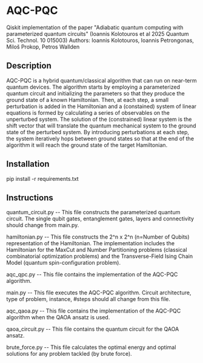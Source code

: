 # AQC-PQC
Qiskit implementation of the paper "Adiabatic quantum computing with parameterized quantum circuits" (Ioannis Kolotouros et al 2025 Quantum Sci. Technol. 10 015003)
Authors: Ioannis Kolotouros, Ioannis Petrongonas, Miloš Prokop, Petros Wallden

## Description
AQC-PQC is a hybrid quantum/classical algorithm that can run on near-term quantum devices. The algorithm starts by employing a parameterized quantum circuit and initializing the parameters so that they produce the ground state of a known Hamiltonian. Then, at each step, a small perturbation is added in the Hamiltonian and a (constained) system of linear equations is formed by calculating a series of observables on the unperturbed system. The solution of the (constrained) linear system is the shift vector that will translate the quantum mechanical system to the ground state of the perturbed system. By introducing perturbations at each step, the system iteratively hops between ground states so that at the end of the algorithm it will reach the ground state of the target Hamiltonian.

## Installation
pip install -r requirements.txt

## Instructions

quantum_circuit.py -- This file constructs the parameterized quantum circuit. The single qubit gates, entanglement gates, layers and connectivity should change from main.py.

hamiltonian.py -- This file constructs the 2^n x 2^n (n=Number of Qubits) representation of the Hamiltonian. The implementation includes the Hamiltonian for the MaxCut and Number Partitioning problems (classical combinatorial optimization problems) and the Transverse-Field Ising Chain Model (quantum spin-configuration problem).

aqc_qpc.py -- This file contains the implementation of the AQC-PQC algorithm. 

main.py -- This file executes the AQC-PQC algorithm. Circuit architecture, type of problem, instance, #steps should all change from this file.

aqc_qaoa.py -- This file contains the implementation of the AQC-PQC algorithm when the QAOA ansatz is used.

qaoa_circuit.py -- This file contains the quantum circuit for the QAOA ansatz.

brute_force.py -- This file calculates the optimal energy and optimal solutions for any problem tackled (by brute force).


